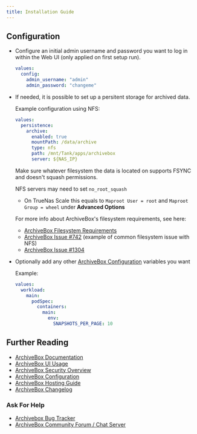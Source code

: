 ```yaml
---
title: Installation Guide
---
```


## Configuration

- Configure an initial admin username and password you want to log in within the Web UI (only applied on first setup run).

  ```yaml
  values:
    config:
      admin_username: "admin"
      admin_password: "changeme"
  ```

- If needed, it is possible to set up a persitent storage for archived data.

  Example configuration using NFS:

  ```yaml
  values:
    persistence:
      archive:
        enabled: true
        mountPath: /data/archive
        type: nfs
        path: /mnt/Tank/apps/archivebox
        server: ${NAS_IP}
  ```

  Make sure whatever filesystem the data is located on supports FSYNC and doesn't squash permissions.

  NFS servers may need to set <code>no_root_squash</code>
  - On TrueNas Scale this equals to <code>Maproot User = root</code> and <code>Maproot Group = wheel</code> under **Advanced Options**

  For more info about ArchiveBox's filesystem requirements, see here:

  - [ArchiveBox Filesystem Requirements](https://github.com/ArchiveBox/ArchiveBox#storage-requirements)
  - [ArchiveBox Issue #742](https://github.com/ArchiveBox/ArchiveBox/issues/742) (example of common filesystem issue with NFS)
  - [ArchiveBox Issue #1304](https://github.com/ArchiveBox/ArchiveBox/issues/1304)

- Optionally add any other [ArchiveBox Configuration](https://github.com/ArchiveBox/ArchiveBox/wiki/Configuration) variables you want

  Example:

  ```yaml
  values:
    workload:
      main:
        podSpec:
          containers:
            main:
              env:
                SNAPSHOTS_PER_PAGE: 10
  ```

## Further Reading

- [ArchiveBox Documentation](https://github.com/ArchiveBox/ArchiveBox/wiki/)
- [ArchiveBox UI Usage](https://github.com/ArchiveBox/ArchiveBox/wiki/Usage#ui-usage)
- [ArchiveBox Security Overview](https://github.com/ArchiveBox/ArchiveBox/wiki/Security-Overview)
- [ArchiveBox Configuration](https://github.com/ArchiveBox/ArchiveBox/wiki/Configuration)
- [ArchiveBox Hosting Guide](https://github.com/ArchiveBox/ArchiveBox/wiki/Publishing-Your-Archive)
- [ArchiveBox Changelog](https://github.com/ArchiveBox/ArchiveBox/releases)

### Ask For Help

- [Archivebox Bug Tracker](https://github.com/ArchiveBox/ArchiveBox/issues)
- [ArchiveBox Community Forum / Chat Server](https://zulip.archivebox.io)
